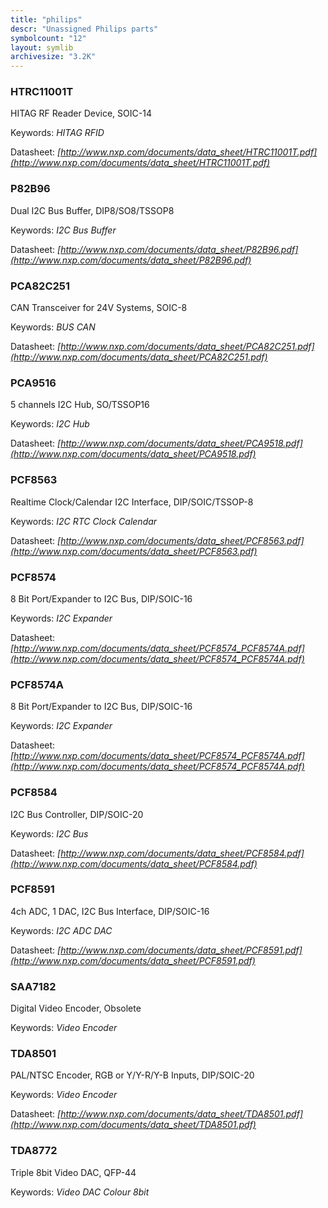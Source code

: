 ```yaml
---
title: "philips"
descr: "Unassigned Philips parts"
symbolcount: "12"
layout: symlib
archivesize: "3.2K"
---
```


### HTRC11001T
HITAG RF Reader Device, SOIC-14


Keywords: *HITAG RFID*

Datasheet: *[http://www.nxp.com/documents/data_sheet/HTRC11001T.pdf](http://www.nxp.com/documents/data_sheet/HTRC11001T.pdf)*

### P82B96
Dual I2C Bus Buffer, DIP8/SO8/TSSOP8


Keywords: *I2C Bus Buffer*

Datasheet: *[http://www.nxp.com/documents/data_sheet/P82B96.pdf](http://www.nxp.com/documents/data_sheet/P82B96.pdf)*

### PCA82C251
CAN Transceiver for 24V Systems, SOIC-8


Keywords: *BUS CAN*

Datasheet: *[http://www.nxp.com/documents/data_sheet/PCA82C251.pdf](http://www.nxp.com/documents/data_sheet/PCA82C251.pdf)*

### PCA9516
5 channels I2C Hub, SO/TSSOP16


Keywords: *I2C Hub*

Datasheet: *[http://www.nxp.com/documents/data_sheet/PCA9518.pdf](http://www.nxp.com/documents/data_sheet/PCA9518.pdf)*

### PCF8563
Realtime Clock/Calendar I2C Interface, DIP/SOIC/TSSOP-8


Keywords: *I2C RTC Clock Calendar*

Datasheet: *[http://www.nxp.com/documents/data_sheet/PCF8563.pdf](http://www.nxp.com/documents/data_sheet/PCF8563.pdf)*

### PCF8574
8 Bit Port/Expander to I2C Bus, DIP/SOIC-16


Keywords: *I2C Expander*

Datasheet: *[http://www.nxp.com/documents/data_sheet/PCF8574_PCF8574A.pdf](http://www.nxp.com/documents/data_sheet/PCF8574_PCF8574A.pdf)*

### PCF8574A
8 Bit Port/Expander to I2C Bus, DIP/SOIC-16


Keywords: *I2C Expander*

Datasheet: *[http://www.nxp.com/documents/data_sheet/PCF8574_PCF8574A.pdf](http://www.nxp.com/documents/data_sheet/PCF8574_PCF8574A.pdf)*

### PCF8584
I2C Bus Controller, DIP/SOIC-20


Keywords: *I2C Bus*

Datasheet: *[http://www.nxp.com/documents/data_sheet/PCF8584.pdf](http://www.nxp.com/documents/data_sheet/PCF8584.pdf)*

### PCF8591
4ch ADC, 1 DAC, I2C Bus Interface, DIP/SOIC-16


Keywords: *I2C ADC DAC*

Datasheet: *[http://www.nxp.com/documents/data_sheet/PCF8591.pdf](http://www.nxp.com/documents/data_sheet/PCF8591.pdf)*

### SAA7182
Digital Video Encoder, Obsolete


Keywords: *Video Encoder*

### TDA8501
PAL/NTSC Encoder, RGB or Y/Y-R/Y-B Inputs, DIP/SOIC-20


Keywords: *Video Encoder*

Datasheet: *[http://www.nxp.com/documents/data_sheet/TDA8501.pdf](http://www.nxp.com/documents/data_sheet/TDA8501.pdf)*

### TDA8772
Triple 8bit Video DAC, QFP-44


Keywords: *Video DAC Colour 8bit*

